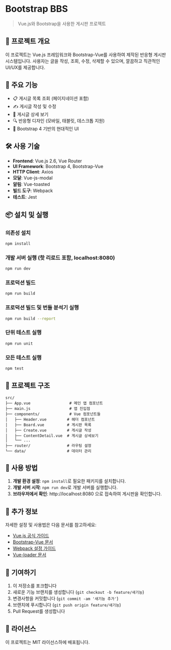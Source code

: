 # Bootstrap BBS

> Vue.js와 Bootstrap을 사용한 게시판 프로젝트

## 📝 프로젝트 개요

이 프로젝트는 Vue.js 프레임워크와 Bootstrap-Vue를 사용하여 제작된 반응형 게시판 시스템입니다. 사용자는 글을 작성, 조회, 수정, 삭제할 수 있으며, 깔끔하고 직관적인 UI/UX를 제공합니다.

## 🚀 주요 기능

- 📋 게시글 목록 조회 (페이지네이션 포함)
- ✍️ 게시글 작성 및 수정
- 👀 게시글 상세 보기
- 🔍 반응형 디자인 (모바일, 태블릿, 데스크톱 지원)
- 🎨 Bootstrap 4 기반의 현대적인 UI

## 🛠️ 사용 기술

- **Frontend**: Vue.js 2.6, Vue Router
- **UI Framework**: Bootstrap 4, Bootstrap-Vue
- **HTTP Client**: Axios
- **모달**: Vue-js-modal
- **알림**: Vue-toasted
- **빌드 도구**: Webpack
- **테스트**: Jest

## 📦 설치 및 실행

### 의존성 설치

```bash
npm install
```

### 개발 서버 실행 (핫 리로드 포함, localhost:8080)

```bash
npm run dev
```

### 프로덕션 빌드

```bash
npm run build
```

### 프로덕션 빌드 및 번들 분석기 실행

```bash
npm run build --report
```

### 단위 테스트 실행

```bash
npm run unit
```

### 모든 테스트 실행

```bash
npm test
```

## 📁 프로젝트 구조

```
src/
├── App.vue                 # 메인 앱 컴포넌트
├── main.js                 # 앱 진입점
├── components/             # Vue 컴포넌트들
│   ├── Header.vue         # 헤더 컴포넌트
│   ├── Board.vue          # 게시판 목록
│   ├── Create.vue         # 게시글 작성
│   ├── ContentDetail.vue  # 게시글 상세보기
│   └── ...
├── router/                # 라우팅 설정
└── data/                  # 데이터 관리
```

## 🎯 사용 방법

1. **개발 환경 설정**: `npm install`로 필요한 패키지를 설치합니다.
2. **개발 서버 시작**: `npm run dev`로 개발 서버를 실행합니다.
3. **브라우저에서 확인**: http://localhost:8080 으로 접속하여 게시판을 확인합니다.

## 📖 추가 정보

자세한 설정 및 사용법은 다음 문서를 참고하세요:

- [Vue.js 공식 가이드](https://vuejs.org/guide/)
- [Bootstrap-Vue 문서](https://bootstrap-vue.org/)
- [Webpack 설정 가이드](http://vuejs-templates.github.io/webpack/)
- [Vue-loader 문서](http://vuejs.github.io/vue-loader/)

## 🤝 기여하기

1. 이 저장소를 포크합니다
2. 새로운 기능 브랜치를 생성합니다 (`git checkout -b feature/새기능`)
3. 변경사항을 커밋합니다 (`git commit -am '새기능 추가'`)
4. 브랜치에 푸시합니다 (`git push origin feature/새기능`)
5. Pull Request를 생성합니다

## 📄 라이선스

이 프로젝트는 MIT 라이선스하에 배포됩니다.
